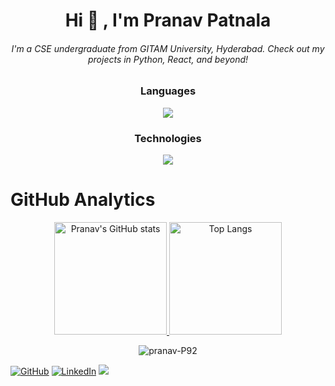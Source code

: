 <h1 align="center">Hi 👋 , I'm Pranav Patnala</h1>
<h6 align="center">I'm a CSE undergraduate from GITAM University, Hyderabad. Check out my projects in Python, React, and beyond!</h6>

<h3 align="center">Languages </h3>
<p align="center">
  <a href="https://skillicons.dev">
    <img src="https://skillicons.dev/icons?i=python,c,java,html,javascript" />
  </a>
</p>

<h3 align="center">Technologies</h3>
<p align="center">
  <a href="https://skillicons.dev">
    <img src="https://skillicons.dev/icons?i=mysql,sqlite,mongodb,express,react,nodejs" />
  </a>
</p>

<h1>GitHub Analytics</h1>

<p align="center">
  <a href="https://github.com/pranav-P92">
    <img height=180em src="https://github-readme-stats.vercel.app/api?username=pranav-P92&count_private=true&theme=onedark" alt="Pranav's GitHub stats"/>
    <img height=180em src="https://github-readme-stats.vercel.app/api/top-langs/?username=pranav-P92&layout=compact&theme=onedark" alt="Top Langs"/>
  </a>
</p>
<p align="center">
  <img align="center" src="https://github-readme-streak-stats.herokuapp.com/?user=pranav-P92&theme=onedark" alt="pranav-P92"/>
</p>


[![GitHub](https://img.shields.io/badge/GitHub-%2312100E.svg?logo=github&logoColor=white)](https://github.com/pranav-P92)
[![LinkedIn](https://img.shields.io/badge/LinkedIn-%230077B5.svg?logo=linkedin&logoColor=white)](https://www.linkedin.com/in/pranav-patnala-880086265/) 
<a href="mailto:pranavpatnala@gmail.com"><img src="https://img.shields.io/badge/pranavpatnala@gmail.com-D14836?style=flat&logo=Gmail&logoColor=white"/></a>

